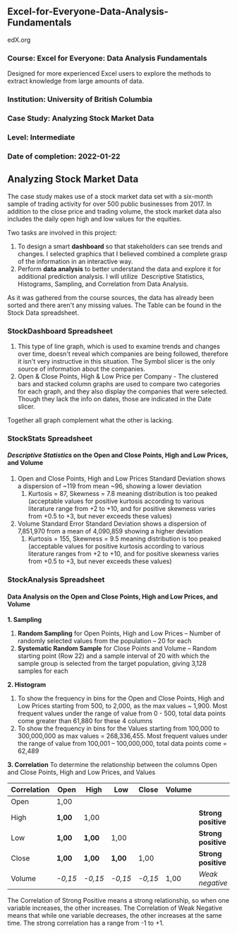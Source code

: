## Excel-for-Everyone-Data-Analysis-Fundamentals
edX.org

### Course: Excel for Everyone: Data Analysis Fundamentals
Designed for more experienced Excel users to explore the methods to extract knowledge from large amounts of data.
### Institution: University of British Columbia
### Case Study: Analyzing Stock Market Data
### Level: Intermediate
### Date of completion: 2022-01-22

## Analyzing Stock Market Data

The case study makes use of a stock market data set with a six-month sample of trading activity for over 500 public businesses from 2017.
In addition to the close price and trading volume, the stock market data also includes the daily open high and low values for the equities.

Two tasks are involved in this project:
1. To design a smart **dashboard** so that stakeholders can see trends and changes. I selected graphics that I believed combined a complete grasp of the information in an interactive way.
2. Perform **data analysis** to better understand the data and explore it for additional prediction analysis. I will utilize  Descriptive Statistics, Histograms, Sampling, and Correlation from Data Analysis.

As it was gathered from the course sources, the data has already been sorted and there aren't any missing values. The Table can be found in the Stock Data spreadsheet.

### StockDashboard Spreadsheet ###

1. This type of line graph, which is used to examine trends and changes over time, doesn't reveal which companies are being followed, therefore it isn't very instructive in this situation. The Symbol slicer is the only source of information about the companies.
2. Open & Close Points, High & Low Price per Company - The clustered bars and stacked column graphs are used to compare two categories for each graph, and they also display the companies that were selected. Though they lack the info on dates, those are indicated in the Date slicer.

Together all graph complement what the other is lacking.

### StockStats Spreadsheet ###

#### *Descriptive Statistics* on the Open and Close Points, High and Low Prices, and Volume ####

1. Open and Close Points, High and Low Prices Standard Deviation shows a dispersion of ~119 from mean ~96, showing a lower deviation
   1. Kurtosis = 87, Skewness = 7.8 meaning distribution is too peaked (acceptable values for positive kurtosis according to various literature range from +2 to +10, and for 
      positive skewness varies from +0.5 to +3, but never exceeds these values)
2. Volume Standard Error  Standard Deviation shows a dispersion of 7,851,970 from a mean of 4,090,859 showing a higher deviation
   1. Kurtosis  = 155, Skewness = 9.5 meaning distribution is too peaked (acceptable values for positive kurtosis according to various literature ranges from +2 to +10, and for 
      positive skewness varies from +0.5 to +3, but never exceeds these values)

### StockAnalysis Spreadsheet ###

#### Data Analysis on the Open and Close Points, High and Low Prices, and Volume ####

**1. Sampling**
1. **Random Sampling** for Open Points, High and Low Prices – Number of randomly selected values from the population – 20 for each
2. **Systematic Random Sample** for Close Points and Volume – Random starting point (Row 22) and a sample interval of 20 with which the sample group is selected from         the target population, giving 3,128 samples for each

**2. Histogram**
  1. To show the frequency in bins for the Open and Close Points, High and Low Prices starting from 500, to 2,000, as the max values ~ 1,900.
Most frequent values under the range of value from 0 - 500, total data points come greater than 61,880 for these 4 columns
  2. To show the frequency in bins for the Values starting from 100,000 to 300,000,000 as max values = 268,336,455.
Most frequent values under the range of value from 100,001 – 100,000,000, total data points come = 62,489
       
**3. Correlation**
    To determine the relationship between the columns Open and Close Points, High and Low Prices, and Values

Correlation  |   Open  |   High  |   Low   |  Close  |  Volume |                   |
-------------|---------|---------|---------|---------|---------|-------------------|
Open	       |   1,00  | 	      |	       |         |         |                   |
High	       | **1,00**|   1,00	|	       |         |         |**Strong positive**|
Low	       | **1,00**| **1,00**|  1,00   | 	     |         |**Strong positive**|
Close	       | **1,00**| **1,00**|**1,00** |   1,00  |         |**Strong positive**|
Volume	    |  *-0,15*|  *-0,15*| *-0,15* |  *-0,15*|  1,00   | *Weak negative*   |

The Correlation of Strong Positive means a strong relationship, so when one variable increases, the other increases. 
The Correlation of Weak Negative means that while one variable decreases, the other increases at the same time.
The strong correlation has a range from -1 to +1. 
